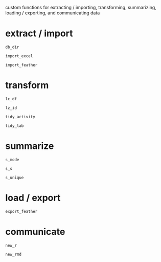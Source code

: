 custom functions for extracting / importing, transforming, summarizing, loading / exporting, and communicating data

# extract / import

`db_dir`

`import_excel`

`import_feather`

# transform

`lc_df`

`lz_id`

`tidy_activity`

`tidy_lab`

# summarize

`s_mode`

`s_s`

`s_unique`

# load / export

`export_feather`

# communicate

`new_r`

`new_rmd`